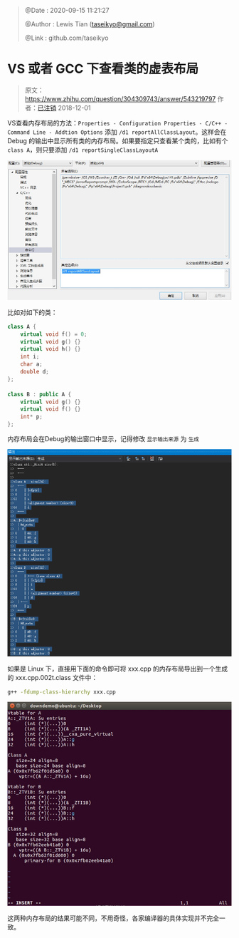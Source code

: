 > @Date    : 2020-09-15 11:21:27
>
> @Author  : Lewis Tian (taseikyo@gmail.com)
>
> @Link    : github.com/taseikyo

# VS 或者 GCC 下查看类的虚表布局

> 原文：https://www.zhihu.com/question/304309743/answer/543219797 作者：[已注销](https://www.zhihu.com/people/downdemo) 2018-12-01

VS查看内存布局的方法：`Properties - Configuration Properties - C/C++ - Command Line - Addtion Options` 添加 `/d1 reportAllClassLayout`。这样会在 Debug 的输出中显示所有类的内存布局。如果要指定只查看某个类的，比如有个 `class A`，则只要添加 `/d1 reportSingleClassLayoutA`

![](../../../images/2020/09/v2-1519550bd507222e937d35f48043a804_r.jpg)

比如对如下的类：

```C++
class A {
    virtual void f() = 0;
    virtual void g() {}
    virtual void h() {}
    int i;
    char a;
    double d;
};

class B : public A {
    virtual void g() {}
    virtual void f() {}
    int* p;
};
```

内存布局会在Debug的输出窗口中显示，记得修改 `显示输出来源` 为 `生成`

![](../../../images/2020/09/v2-5452076d29fc3029f63f617008d1a896_r.png)

如果是 Linux 下，直接用下面的命令即可将 xxx.cpp 的内存布局导出到一个生成的 xxx.cpp.002t.class 文件中：

```bash
g++ -fdump-class-hierarchy xxx.cpp
```

![](../../../images/2020/09/v2-3477c27520b0f46791423866c687904f_r.jpg)

这两种内存布局的结果可能不同，不用奇怪，各家编译器的具体实现并不完全一致。